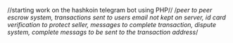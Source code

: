 //starting work on the hashkoin telegram bot using PHP//
/*peer to peer escrow system, transactions sent to users email not kept on server, id card verification to protect seller, messages to complete transaction, dispute system, complete messags to be sent to the transaction address*/
